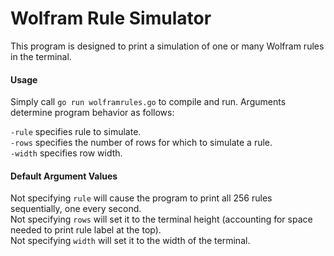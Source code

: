 # Wolfram Rule Simulator

This program is designed to print a simulation of one or many Wolfram rules in the terminal.

#### Usage

Simply call ```go run wolframrules.go``` to compile and run. Arguments determine program behavior as follows:

```-rule``` specifies rule to simulate.  
```-rows``` specifies the number of rows for which to simulate a rule.  
```-width``` specifies row width.  

#### Default Argument Values

Not specifying ```rule``` will cause the program to print all 256 rules sequentially, one every second.  
Not specifying ```rows``` will set it to the terminal height (accounting for space needed to print rule label at the top).  
Not specifying ```width``` will set it to the width of the terminal.  